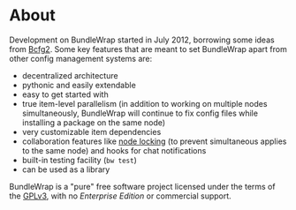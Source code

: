 <style>.bs-sidebar { display: none; }</style>

# About

Development on BundleWrap started in July 2012, borrowing some ideas from [Bcfg2](http://bcfg2.org/). Some key features that are meant to set BundleWrap apart from other config management systems are:

* decentralized architecture
* pythonic and easily extendable
* easy to get started with
* true item-level parallelism (in addition to working on multiple nodes simultaneously, BundleWrap will continue to fix config files while installing a package on the same node)
* very customizable item dependencies
* collaboration features like [node locking](../guide/locks.md) (to prevent simultaneous applies to the same node) and hooks for chat notifications
* built-in testing facility (`bw test`)
* can be used as a library

BundleWrap is a "pure" free software project licensed under the terms of the [GPLv3](http://www.gnu.org/licenses/gpl.html>), with no *Enterprise Edition* or commercial support.
